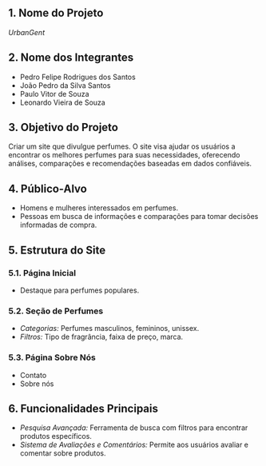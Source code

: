 
## 1. Nome do Projeto
*UrbanGent*

## 2. Nome dos Integrantes
- Pedro Felipe Rodrigues dos Santos
- João Pedro da Silva Santos
- Paulo Vitor de Souza
- Leonardo Vieira de Souza

## 3. Objetivo do Projeto
Criar um site que divulgue perfumes. O site visa ajudar os usuários a encontrar os melhores perfumes para suas necessidades, oferecendo análises, comparações e recomendações baseadas em dados confiáveis.

## 4. Público-Alvo
- Homens e mulheres interessados em perfumes.
- Pessoas em busca de informações e comparações para tomar decisões informadas de compra.

## 5. Estrutura do Site

### 5.1. Página Inicial
- Destaque para perfumes populares.

### 5.2. Seção de Perfumes
- *Categorias:* Perfumes masculinos, femininos, unissex.
- *Filtros:* Tipo de fragrância, faixa de preço, marca.

### 5.3. Página Sobre Nós
- Contato
- Sobre nós
  
## 6. Funcionalidades Principais
- *Pesquisa Avançada:* Ferramenta de busca com filtros para encontrar produtos específicos.
- *Sistema de Avaliações e Comentários:* Permite aos usuários avaliar e comentar sobre produtos.
